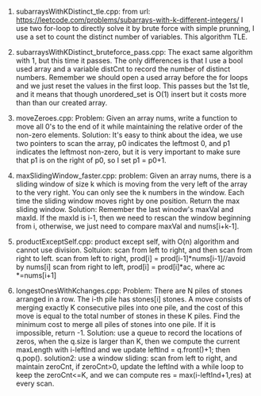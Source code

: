 1. subarraysWithKDistinct_tle.cpp: from url: https://leetcode.com/problems/subarrays-with-k-different-integers/
I use two for-loop to directly solve it by brute force with simple prunning, I use a set to count the distinct number of variables. This algorithm TLE.

2. subarraysWithKDistinct_bruteforce_pass.cpp: The exact same algorithm with 1, but this time it passes. The only differences is that I use a bool used array and a variable distCnt to record the number of distinct numbers. Remember we should open a used array before the for loops and we just reset the values in the first loop. This passes but the 1st tle, and it means that though unordered_set is O(1) insert but it costs more than than our created array. 

3. moveZeroes.cpp: Problem: Given an array nums, write a function to move all 0's to the end of it while maintaining the relative order of the non-zero elements.
Solution: It's easy to think about the idea, we use two pointers to scan the array, p0 indicates the leftmost 0, and p1 indicates the leftmost non-zero, but it is very important to make sure that p1 is on the right of p0, so I set p1 = p0+1.

4. maxSlidingWindow_faster.cpp: 
problem: Given an array nums, there is a sliding window of size k which is moving from the very left of the array to the very right. You can only see the k numbers in the window. Each time the sliding window moves right by one position. Return the max sliding window.
Solution: Remember the last winodw's maxVal and maxId. If the maxId is i-1, then we need to rescan the window beginning from i, otherwise, we just need to compare maxVal and nums[i+k-1].

5. productExceptSelf.cpp: product except self, with O(n) algorithm and cannot use division. 
Soltuion: scan from left to right, and then scan from right to left. scan from left to right, prod[i] = prod[i-1]\*nums[i-1]//avoid by nums[i] scan from right to left, prod[i] = prod[i]\*ac, where ac \*=nums[i+1]

6. longestOnesWithKchanges.cpp: 
Problem: There are N piles of stones arranged in a row.  The i-th pile has stones[i] stones.
A move consists of merging exactly K consecutive piles into one pile, and the cost of this move is equal to the total number of stones in these K piles.
Find the minimum cost to merge all piles of stones into one pile.  If it is impossible, return -1.
Solution: use a queue to record the locations of zeros, when the q.size is larger than K, then we compute the current maxLength with i-leftInd and we update leftInd = q.front()+1; then q.pop().
solution2: use a window sliding: scan from left to right, and maintain zeroCnt, if zeroCnt>0, update the leftInd with a while loop to keep the zeroCnt<=K, and we can compute res = max(i-leftInd+1,res) at every scan.
